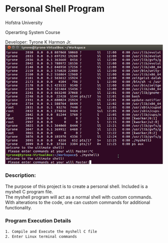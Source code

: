 # Personal Shell Program 

Hofstra University 

Operarting System Course

Developer: Tyrone K Harmon Jr. 
<img src="https://github.com/tyrone8980/College_Programming/blob/master/ZMedia/myshell_example.gif" alt="My Shell" title="My Shell" />


### Description: 

The purpose of this project is to create a personal shell.
Included is a myshell C program file.  
The myshell program will act as a normal shell with custom commands. 
With alterations to the code, one can custom commands for additional functionality. 


### Program Execution Details 
```
1. Compile and Execute the myshell C file
2. Enter Linux terminal commands
```
